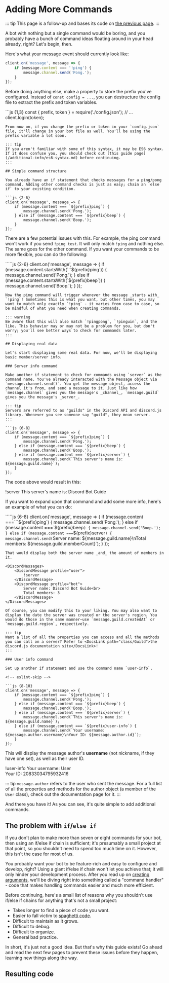 # Adding More Commands

::: tip This page is a follow-up and bases its code on [the previous page](https://github.com/zachjmurphy/guide/tree/9925b2dac70a223dd2dbb549ce57ddb5515bcbc0/creating-your-bot/configuration-files.md). :::

A bot with nothing but a single command would be boring, and you probably have a bunch of command ideas floating around in your head already, right? Let's begin, then.

Here's what your message event should currently look like:

```javascript
client.on('message', message => {
    if (message.content === '!ping') {
        message.channel.send('Pong.');
    }
});
```

Before doing anything else, make a property to store the prefix you've configured. Instead of `const config = ...`, you can destructure the config file to extract the prefix and token variables.

\`\`\`js {1,3} const { prefix, token } = require\('./config.json'\); // ... client.login\(token\);

```text
From now on, if you change the prefix or token in your `config.json` file, it'll change in your bot file as well. You'll be using the prefix variable a lot soon.

::: tip
If you aren't familiar with some of this syntax, it may be ES6 syntax. If it does confuse you, you should check out [this guide page](/additional-info/es6-syntax.md) before continuing.
:::

## Simple command structure

You already have an if statement that checks messages for a ping/pong command. Adding other command checks is just as easy; chain an `else if` to your existing condition.

```js {2-6}
client.on('message', message => {
    if (message.content === `${prefix}ping`) {
        message.channel.send('Pong.');
    } else if (message.content === `${prefix}beep`) {
        message.channel.send('Boop.');
    }
});
```

There are a few potential issues with this. For example, the ping command won't work if you send `!ping test`. It will only match `!ping` and nothing else. The same goes for the other command. If you want your commands to be more flexible, you can do the following:

`````js {2-6} client.on('message', message => { if (message.content.startsWith(```${prefix}ping`)) { message.channel.send('Pong.'); } else if (message.content.startsWith(`${prefix}beep\`\)\) { message.channel.send\('Boop.'\); } }\);

```text
Now the ping command will trigger whenever the message _starts with_ `!ping`! Sometimes this is what you want, but other times, you may want to match only exactly `!ping` - it varies from case to case, so be mindful of what you need when creating commands.

::: warning
Be aware that this will also match `!pingpong`, `!pinguin`, and the like. This behavior may or may not be a problem for you, but don't worry; you'll see better ways to check for commands later.
:::

## Displaying real data

Let's start displaying some real data. For now, we'll be displaying basic member/server info.

### Server info command

Make another if statement to check for commands using `server` as the command name. You've already interacted with the Message object via `message.channel.send()`. You get the message object, access the channel it's from, and send a message to it. Just like how `message.channel` gives you the message's _channel_, `message.guild` gives you the message's _server_.

::: tip
Servers are referred to as "guilds" in the Discord API and discord.js library. Whenever you see someone say "guild", they mean server.
:::

```js {6-8}
client.on('message', message => {
    if (message.content === `${prefix}ping`) {
        message.channel.send('Pong.');
    } else if (message.content === `${prefix}beep`) {
        message.channel.send('Boop.');
    } else if (message.content === `${prefix}server`) {
        message.channel.send(`This server's name is: ${message.guild.name}`);
    }
});
```

The code above would result in this:

 !server This server's name is: Discord Bot Guide

If you want to expand upon that command and add some more info, here's an example of what you can do:

`````js {6-8} client.on('message', message => { if (message.content ===```${prefix}ping`) { message.channel.send('Pong.'); } else if (message.content ===`${prefix}beep`) { message.channel.send('Boop.'); } else if (message.content ===`${prefix}server`) { message.channel.send(`Server name: ${message.guild.name}\nTotal members: ${message.guild.memberCount}\`\); } }\);

```text
That would display both the server name _and_ the amount of members in it.

<DiscordMessages>
    <DiscordMessage profile="user">
        !server
    </DiscordMessage>
    <DiscordMessage profile="bot">
        Server name: Discord Bot Guide<br>
        Total members: 3
    </DiscordMessage>
</DiscordMessages>

Of course, you can modify this to your liking. You may also want to display the date the server was created or the server's region. You would do those in the same manner–use `message.guild.createdAt` or `message.guild.region`, respectively.

::: tip
Want a list of all the properties you can access and all the methods you can call on a server? Refer to <DocsLink path="class/Guild">the discord.js documentation site</DocsLink>!
:::

### User info command

Set up another if statement and use the command name `user-info`.

<!-- eslint-skip -->

```js {8-10}
client.on('message', message => {
    if (message.content === `${prefix}ping`) {
        message.channel.send('Pong.');
    } else if (message.content === `${prefix}beep`) {
        message.channel.send('Boop.');
    } else if (message.content === `${prefix}server`) {
        message.channel.send(`This server's name is: ${message.guild.name}`);
    } else if (message.content === `${prefix}user-info`) {
        message.channel.send(`Your username: ${message.author.username}\nYour ID: ${message.author.id}`);
    }
});
```

This will display the message author's **username** \(not nickname, if they have one set\), as well as their user ID.

 !user-info Your username: User  
 Your ID: 20833034795932416

::: tip `message.author` refers to the user who sent the message. For a full list of all the properties and methods for the author object \(a member of the `User` class\), check out the documentation page for it. :::

And there you have it! As you can see, it's quite simple to add additional commands.

## The problem with `if`/`else if`

If you don't plan to make more than seven or eight commands for your bot, then using an if/else if chain is sufficient; it's presumably a small project at that point, so you shouldn't need to spend too much time on it. However, this isn't the case for most of us.

You probably want your bot to be feature-rich and easy to configure and develop, right? Using a giant if/else if chain won't let you achieve that; it will only hinder your development process. After you read up on [creating arguments](https://github.com/zachjmurphy/guide/tree/9925b2dac70a223dd2dbb549ce57ddb5515bcbc0/creating-your-bot/commands-with-user-input.md), we'll be diving right into something called a "command handler" - code that makes handling commands easier and much more efficient.

Before continuing, here's a small list of reasons why you shouldn't use if/else if chains for anything that's not a small project:

* Takes longer to find a piece of code you want.
* Easier to fall victim to [spaghetti code](https://en.wikipedia.org/wiki/Spaghetti_code).
* Difficult to maintain as it grows.
* Difficult to debug.
* Difficult to organize.
* General bad practice.

In short, it's just not a good idea. But that's why this guide exists! Go ahead and read the next few pages to prevent these issues before they happen, learning new things along the way.

## Resulting code

